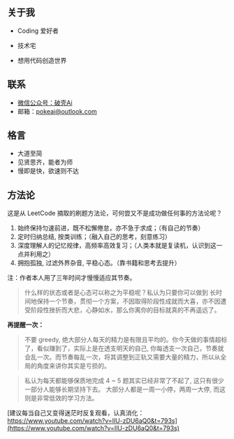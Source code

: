 ## 关于我

- Coding 爱好者

- 技术宅

- 想用代码创造世界

## 联系

- [微信公众号：破壳Ai](https://img.arctee.cn/one/pokeai-wechat.png)
- 邮箱：pokeai@outlook.com

## 格言

- 大道至简
- 见贤思齐，能者为师
- 慢即是快，欲速则不达

## 方法论

这是从 LeetCode 摘取的刷题方法论，可何尝又不是成功做任何事的方法论呢？

1. 始终保持匀速前进，既不松懈倦怠，亦不急于求成；（有自己的节奏）
2. 定时归纳总结, 按类训练；（融入自己的思考，刻意练习）
3. 深度理解人的记忆规律，高频率高效复习；（人类本就是复读机，认识到这一点并利用之）
4. 拥抱孤独, 过滤外界杂音, 平稳心态。（靠书籍和思考去提升）

注：作者本人用了三年时间才慢慢适应其节奏。

> 什么样的状态或者是心态可以称之为平稳呢？私认为只要你可以做到 长时间地保持一个节奏，贯彻一个方案，不因取得阶段性成就而大喜，亦不因遭受阶段性挫折而大悲，心静如水，那么你离你的目标就真的不再遥远了。


**再提醒一次：**

> 不要 greedy, 绝大部分人每天的精力是有限且平均的。你今天做的事情超标了，看似赚到了，实际上是在透支明天的自己, 你每透支一次自己，节奏就会乱一次。而节奏每乱一次，将其调整到正轨又需要大量的精力，所以从全局的角度来讲你其实是亏损的。

> 私认为每天都能够保质地完成 4 ~ 5 题其实已经非常了不起了, 这只有很少一部分人能够长期坚持下去。 大部分人都是一周一小停，两周一大停, 而这则是非常低效的学习方法。

[建议每当自己又变得迷茫时反复观看，认真消化：https://www.youtube.com/watch?v=IlU-zDU6aQ0&t=793s](https://www.youtube.com/watch?v=IlU-zDU6aQ0&t=793s)